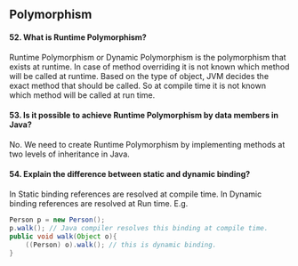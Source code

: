 ## Polymorphism
#### 52. What is Runtime Polymorphism?
Runtime Polymorphism or Dynamic Polymorphism is the polymorphism that exists at runtime. In case of method overriding it  is not known which method will be called at runtime. Based on the type of object, JVM decides the exact method that should be called. So at compile time it is not known which method will be called at
run time.

#### 53. Is it possible to achieve Runtime Polymorphism by data members in Java?
No. We need to create Runtime Polymorphism by implementing methods at two levels of inheritance in Java.

#### 54. Explain the difference between static and dynamic binding?
In Static binding references are resolved at compile time. In Dynamic binding references are resolved at Run time.
E.g.
```java
Person p = new Person();
p.walk(); // Java compiler resolves this binding at compile time.
public void walk(Object o){
    ((Person) o).walk(); // this is dynamic binding.
}
```